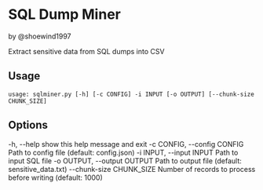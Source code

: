 # SQL Dump Miner
by @shoewind1997

Extract sensitive data from SQL dumps into CSV

## Usage

`usage: sqlminer.py [-h] [-c CONFIG] -i INPUT [-o OUTPUT] [--chunk-size CHUNK_SIZE]`

## Options

  -h, --help            show this help message and exit
  -c CONFIG, --config CONFIG
                        Path to config file (default: config.json)
  -i INPUT, --input INPUT
                        Path to input SQL file
  -o OUTPUT, --output OUTPUT
                        Path to output file (default: sensitive_data.txt)
  --chunk-size CHUNK_SIZE
                        Number of records to process before writing (default: 1000)